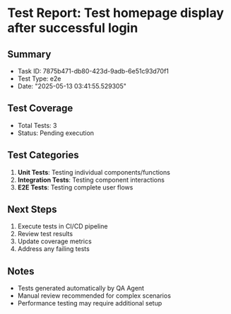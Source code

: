 # Test Report: Test homepage display after successful login

## Summary
- Task ID: 7875b471-db80-423d-9adb-6e51c93d70f1
- Test Type: e2e
- Date: "2025-05-13 03:41:55.529305"

## Test Coverage
- Total Tests: 3
- Status: Pending execution

## Test Categories
1. **Unit Tests**: Testing individual components/functions
2. **Integration Tests**: Testing component interactions
3. **E2E Tests**: Testing complete user flows

## Next Steps
1. Execute tests in CI/CD pipeline
2. Review test results
3. Update coverage metrics
4. Address any failing tests

## Notes
- Tests generated automatically by QA Agent
- Manual review recommended for complex scenarios
- Performance testing may require additional setup
